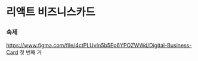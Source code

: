 # 리액트 비즈니스카드
### 숙제
https://www.figma.com/file/4ctPLUvIn5b5Ep6YPOZWWd/Digital-Business-Card  첫 번째 거
